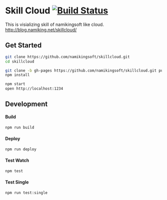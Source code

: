 Skill Cloud [![Build Status][travis-badge]][travis-url]
=============================

This is visializing skill of namikingsoft like cloud.  
http://blog.namiking.net/skillcloud/


Get Started
-----------------------------

```sh
git clone https://github.com/namikingsoft/skillcloud.git
cd skillcloud

git clone -b gh-pages https://github.com/namikingsoft/skillcloud.git public
npm install

npm start
open http://localhost:1234
```

Development
-----------------------------

#### Build
```sh
npm run build
```

#### Deploy
```sh
npm run deploy
```

#### Test Watch
```sh
npm test
```

#### Test Single
```sh
npm run test:single
```

[travis-badge]: https://travis-ci.org/namikingsoft/skillcloud.svg?branch=master
[travis-url]: https://travis-ci.org/namikingsoft/skillcloud
